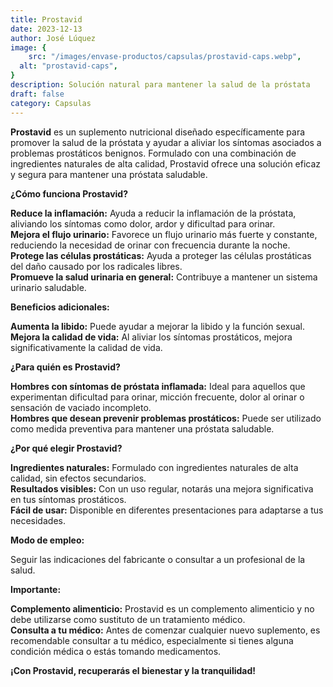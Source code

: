 ```yaml
---
title: Prostavid
date: 2023-12-13
author: José Lúquez
image: {
 	src: "/images/envase-productos/capsulas/prostavid-caps.webp",
  alt: "prostavid-caps",
}
description: Solución natural para mantener la salud de la próstata
draft: false
category: Capsulas
---
```


**Prostavid** es un suplemento nutricional diseñado específicamente para promover la salud de la próstata y ayudar a aliviar los síntomas asociados a problemas prostáticos benignos. Formulado con una combinación de ingredientes naturales de alta calidad, Prostavid ofrece una solución eficaz y segura para mantener una próstata saludable.

**¿Cómo funciona Prostavid?**

**Reduce la inflamación:** Ayuda a reducir la inflamación de la próstata, aliviando los síntomas como dolor, ardor y dificultad para orinar.   
**Mejora el flujo urinario:** Favorece un flujo urinario más fuerte y constante, reduciendo la necesidad de orinar con frecuencia durante la noche.   
**Protege las células prostáticas:** Ayuda a proteger las células prostáticas del daño causado por los radicales libres.   
**Promueve la salud urinaria en general:** Contribuye a mantener un sistema urinario saludable.   

**Beneficios adicionales:**

**Aumenta la libido:** Puede ayudar a mejorar la libido y la función sexual.   
**Mejora la calidad de vida:** Al aliviar los síntomas prostáticos, mejora significativamente la calidad de vida.   

**¿Para quién es Prostavid?**

**Hombres con síntomas de próstata inflamada:** Ideal para aquellos que experimentan dificultad para orinar, micción frecuente, dolor al orinar o sensación de vaciado incompleto.   
**Hombres que desean prevenir problemas prostáticos:** Puede ser utilizado como medida preventiva para mantener una próstata saludable.   

**¿Por qué elegir Prostavid?**

**Ingredientes naturales:** Formulado con ingredientes naturales de alta calidad, sin efectos secundarios.   
**Resultados visibles:** Con un uso regular, notarás una mejora significativa en tus síntomas prostáticos.   
**Fácil de usar:** Disponible en diferentes presentaciones para adaptarse a tus necesidades.   

**Modo de empleo:**

Seguir las indicaciones del fabricante o consultar a un profesional de la salud.

**Importante:**

**Complemento alimenticio:** Prostavid es un complemento alimenticio y no debe utilizarse como sustituto de un tratamiento médico.   
**Consulta a tu médico:** Antes de comenzar cualquier nuevo suplemento, es recomendable consultar a tu médico, especialmente si tienes alguna condición médica o estás tomando medicamentos.   

**¡Con Prostavid, recuperarás el bienestar y la tranquilidad!**